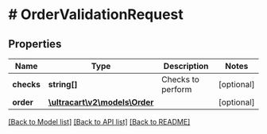 # # OrderValidationRequest

## Properties

Name | Type | Description | Notes
------------ | ------------- | ------------- | -------------
**checks** | **string[]** | Checks to perform | [optional]
**order** | [**\ultracart\v2\models\Order**](Order.md) |  | [optional]

[[Back to Model list]](../../README.md#models) [[Back to API list]](../../README.md#endpoints) [[Back to README]](../../README.md)
